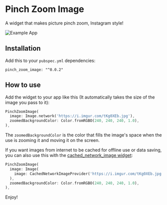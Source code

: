 # Pinch Zoom Image

A widget that makes picture pinch zoom, Instagram style!

![Example App](https://dl.dropboxusercontent.com/s/db14bxw6xhcndr3/example.gif)

## Installation

Add this to your `pubspec.yml` dependencies:

```
pinch_zoom_image: "^0.0.2"
```

## How to use

Add the widget to your app like this (It automatically takes the size of the image you pass to it):

```dart
PinchZoomImage(
  image: Image.network('https://i.imgur.com/tKg0XEb.jpg'),
  zoomedBackgroundColor: Color.fromRGBO(240, 240, 240, 1.0),
),
```

The `zoomedBackgroundColor` is the color that fills the image's space when the use is zooming it and moving it on the screen.

If you want images from internet to be cached for offline use or data saving, you can also use this with the [cached_network_image widget](https://pub.dartlang.org/packages/cached_network_image):

```dart
PinchZoomImage(
  image: Image(
    image: CachedNetworkImageProvider('https://i.imgur.com/tKg0XEb.jpg'),
  ),
  zoomedBackgroundColor: Color.fromRGBO(240, 240, 240, 1.0),
),
```

Enjoy!
